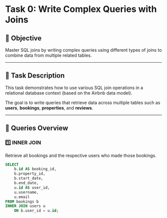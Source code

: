 # Task 0: Write Complex Queries with Joins

## 🎯 Objective
Master SQL joins by writing complex queries using different types of joins to combine data from multiple related tables.

---

## 🧩 Task Description

This task demonstrates how to use various SQL join operations in a relational database context (based on the Airbnb data model).  

The goal is to write queries that retrieve data across multiple tables such as **users**, **bookings**, **properties**, and **reviews**.

---

## 🧠 Queries Overview

### 1️⃣ INNER JOIN
Retrieve all bookings and the respective users who made those bookings.

```sql
SELECT 
    b.id AS booking_id,
    b.property_id,
    b.start_date,
    b.end_date,
    u.id AS user_id,
    u.username,
    u.email
FROM bookings b
INNER JOIN users u
    ON b.user_id = u.id;
